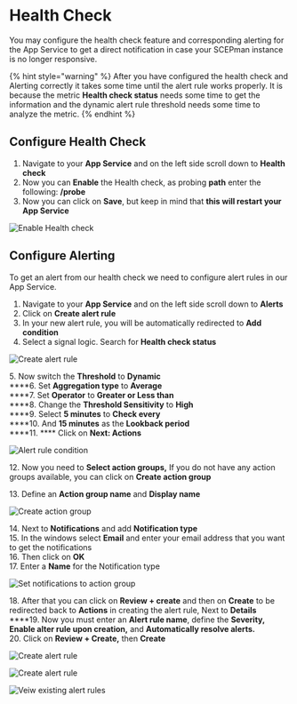 # Health Check

You may configure the health check feature and corresponding alerting for the App Service to get a direct notification in case your SCEPman instance is no longer responsive.

{% hint style="warning" %}
After you have configured the health check and Alerting correctly it takes some time until the alert rule works properly. It is because the metric **Health check status** needs some time to get the information and the dynamic alert rule threshold needs some time to analyze the metric.
{% endhint %}

## Configure Health Check

1. Navigate to your **App Service** and on the left side scroll down to **Health check**
2. Now you can **Enable** the Health check, as probing **path** enter the following: **/probe**
3. Now you can click on **Save**, but keep in mind that **this will restart your App Service**

![Enable Health check](../.gitbook/assets/2022-12-27%2013_04_05.png)

## Configure Alerting

To get an alert from our health check we need to configure alert rules in our App Service.

1. Navigate to your **App Service** and on the left side scroll down to **Alerts**
2. Click on **Create alert rule**
3. In your new alert rule, you will be automatically redirected to **Add condition**
4. Select a signal logic. Search for **Health check status**

![Create alert rule](../.gitbook/assets/2022-12-27%2012_13_22.png)

5\. Now switch the **Threshold** to **Dynamic**\
\*\*\*\*6. Set **Aggregation type** to **Average**\
\*\*\*\*7. Set **Operator** to **Greater or Less than**\
\*\*\*\*8. Change the **Threshold Sensitivity** to **High**\
\*\*\*\*9. Select **5 minutes** to **Check every**\
\*\*\*\*10. And **15 minutes** as the **Lookback period**\
\*\*\*\*11. \*\*\*\* Click on **Next: Actions**

![Alert rule condition](../.gitbook/assets/2022-12-27%2010-34-32.png)

12\. Now you need to **Select action groups,** If you do not have any action groups available, you can click on **Create action group**

13\. Define an **Action group name** and **Display name**

![Create action group](../.gitbook/assets/2022-12-27%2012_29_38.png)

14\. Next to **Notifications** and add **Notification type**\
15\. In the windows select **Email** and enter your email address that you want to get the notifications\
16\. Then click on **OK**\
17\. Enter a **Name** for the Notification type

![Set notifications to action group](../.gitbook/assets/screen-shot-2021-01-19-at-11.11.40.png)

18\. After that you can click on **Review + create** and then on **Create** to be redirected back to **Actions** in creating the alert rule, Next to **Details**\
\*\*\*\*19. Now you must enter an **Alert rule name**, define the **Severity, Enable alter rule upon creation,** and **Automatically resolve alerts.**\
20\. Click on **Review + Create,** then **Create**

![Create alert rule](../.gitbook/assets/2022-12-27%2012_41_27.png)

![Create alert rule](../.gitbook/assets/2022-12-27%2012_43_31.png)

![Veiw existing alert rules](../.gitbook/assets/2022-12-27%2012_46_42.png)

